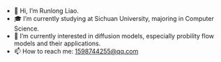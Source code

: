 - 👋 Hi, I’m Runlong Liao.
- 🎓 I’m currently studying at Sichuan University, majoring in Computer Science.
- 👀 I’m currently interested in diffusion models, especially probility flow models and their applications.
- 📫 How to reach me: 1598744255@qq.com

<!---
KINGLRL/KINGLRL is a ✨ special ✨ repository because its `README.md` (this file) appears on your GitHub profile.
You can click the Preview link to take a look at your changes.
--->
